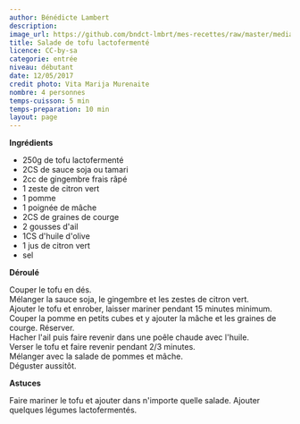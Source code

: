 ```yaml
---
author: Bénédicte Lambert
description: 
image_url: https://github.com/bndct-lmbrt/mes-recettes/raw/master/medias/tofu-lactofermente.jpg
title: Salade de tofu lactofermenté
licence: CC-by-sa
categorie: entrée
niveau: débutant
date: 12/05/2017
credit photo: Vita Marija Murenaite
nombre: 4 personnes
temps-cuisson: 5 min
temps-preparation: 10 min
layout: page
---
```



**Ingrédients**  
 

* 250g de tofu lactofermenté
* 2CS de sauce soja ou tamari
* 2cc de gingembre frais râpé
* 1 zeste de citron vert
* 1 pomme
* 1 poignée de mâche
* 2CS de graines de courge
* 2 gousses d'ail
* 1CS d'huile d'olive
* 1 jus de citron vert
* sel


**Déroulé**

Couper le tofu en dés.  
Mélanger la sauce soja, le gingembre et les zestes de citron vert.  
Ajouter le tofu et enrober, laisser mariner pendant 15 minutes minimum.  
Couper la pomme en petits cubes et y ajouter la mâche et les graines de courge. Réserver.  
Hacher l'ail puis faire revenir dans une poêle chaude avec l'huile.  
Verser le tofu et faire revenir pendant 2/3 minutes.  
Mélanger avec la salade de pommes et mâche.  
Déguster aussitôt.  



**Astuces** 

Faire mariner le tofu et ajouter dans n'importe quelle salade.   Ajouter quelques légumes lactofermentés.
